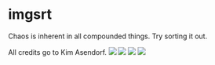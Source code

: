 imgsrt
======

Chaos is inherent in all compounded things. Try sorting it out.

All credits go to Kim Asendorf.
![](https://raw.githubusercontent.com/fracta/imgsrt/master/images/island.jpg)
![](https://raw.githubusercontent.com/fracta/imgsrt/master/images/island_sorted_once.jpg)
![](https://raw.githubusercontent.com/fracta/imgsrt/master/images/island_sorted_twice.jpg)
![](https://raw.githubusercontent.com/fracta/imgsrt/master/images/island_sorted_col.jpg)
